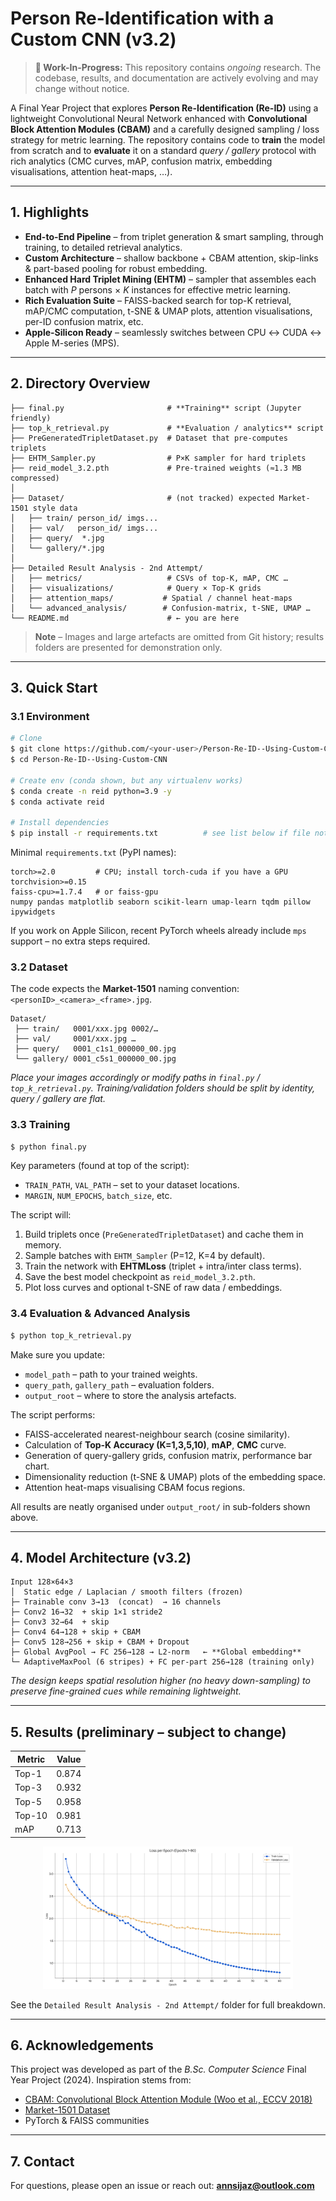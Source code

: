 # Person Re-Identification with a Custom CNN (v3.2)
> **🚧 Work-In-Progress:** This repository contains *ongoing* research. The codebase, results, and documentation are actively evolving and may change without notice.

A Final Year Project that explores **Person Re-Identification (Re-ID)** using a lightweight Convolutional Neural Network enhanced with **Convolutional Block Attention Modules (CBAM)** and a carefully designed sampling / loss strategy for metric learning.  The repository contains code to **train** the model from scratch and to **evaluate** it on a standard *query / gallery* protocol with rich analytics (CMC curves, mAP, confusion matrix, embedding visualisations, attention heat-maps, …).

---

## 1. Highlights

* **End-to-End Pipeline** – from triplet generation & smart sampling, through training, to detailed retrieval analytics.
* **Custom Architecture** – shallow backbone + CBAM attention, skip-links & part-based pooling for robust embedding.
* **Enhanced Hard Triplet Mining (EHTM)** – sampler that assembles each batch with *P* persons × *K* instances for effective metric learning.
* **Rich Evaluation Suite** – FAISS-backed search for top-K retrieval, mAP/CMC computation, t-SNE & UMAP plots, attention visualisations, per-ID confusion matrix, etc.
* **Apple-Silicon Ready** – seamlessly switches between CPU ↔︎ CUDA ↔︎ Apple M-series (MPS).

---

## 2. Directory Overview

```
├── final.py                       # **Training** script (Jupyter friendly)
├── top_k_retrieval.py             # **Evaluation / analytics** script
├── PreGeneratedTripletDataset.py  # Dataset that pre-computes triplets
├── EHTM_Sampler.py                # P×K sampler for hard triplets
├── reid_model_3.2.pth             # Pre-trained weights (≈1.3 MB compressed)
│
├── Dataset/                       # (not tracked) expected Market-1501 style data
│   ├── train/ person_id/ imgs...
│   ├── val/   person_id/ imgs...
│   ├── query/  *.jpg
│   └── gallery/*.jpg
│
├── Detailed Result Analysis - 2nd Attempt/
│   ├── metrics/                   # CSVs of top-K, mAP, CMC …
│   ├── visualizations/            # Query × Top-K grids
│   ├── attention_maps/           # Spatial / channel heat-maps
│   └── advanced_analysis/        # Confusion-matrix, t-SNE, UMAP …
└── README.md                      # ← you are here
```

> **Note** – Images and large artefacts are omitted from Git history; results folders are presented for demonstration only.

---

## 3. Quick Start

### 3.1 Environment

```bash
# Clone
$ git clone https://github.com/<your-user>/Person-Re-ID--Using-Custom-CNN.git
$ cd Person-Re-ID--Using-Custom-CNN

# Create env (conda shown, but any virtualenv works)
$ conda create -n reid python=3.9 -y
$ conda activate reid

# Install dependencies
$ pip install -r requirements.txt          # see list below if file not present
```

Minimal `requirements.txt` (PyPI names):
```
torch>=2.0         # CPU; install torch-cuda if you have a GPU
torchvision>=0.15
faiss-cpu>=1.7.4   # or faiss-gpu
numpy pandas matplotlib seaborn scikit-learn umap-learn tqdm pillow ipywidgets
```

If you work on Apple Silicon, recent PyTorch wheels already include `mps` support – no extra steps required.

### 3.2 Dataset

The code expects the **Market-1501** naming convention: `<personID>_<camera>_<frame>.jpg`.

```
Dataset/
 ├── train/   0001/xxx.jpg 0002/…
 ├── val/     0001/xxx.jpg …
 ├── query/   0001_c1s1_000000_00.jpg
 └── gallery/ 0001_c5s1_000000_00.jpg
```

*Place your images accordingly or modify paths in `final.py` / `top_k_retrieval.py`.  Training/validation folders should be split by *identity*, query / gallery are flat.*

### 3.3 Training

```bash
$ python final.py
```
Key parameters (found at top of the script):
* `TRAIN_PATH`, `VAL_PATH` – set to your dataset locations.
* `MARGIN`, `NUM_EPOCHS`, `batch_size`, etc.

The script will:
1. Build triplets once (`PreGeneratedTripletDataset`) and cache them in memory.
2. Sample batches with `EHTM_Sampler` (P=12, K=4 by default).
3. Train the network with **EHTMLoss** (triplet + intra/inter class terms).
4. Save the best model checkpoint as `reid_model_3.2.pth`.
5. Plot loss curves and optional t-SNE of raw data / embeddings.

### 3.4 Evaluation & Advanced Analysis

```bash
$ python top_k_retrieval.py
```

Make sure you update:
* `model_path` – path to your trained weights.
* `query_path`, `gallery_path` – evaluation folders.
* `output_root` – where to store the analysis artefacts.

The script performs:
* FAISS-accelerated nearest-neighbour search (cosine similarity).
* Calculation of **Top-K Accuracy (K=1,3,5,10)**, **mAP**, **CMC** curve.
* Generation of query-gallery grids, confusion matrix, performance bar chart.
* Dimensionality reduction (t-SNE & UMAP) plots of the embedding space.
* Attention heat-maps visualising CBAM focus regions.

All results are neatly organised under `output_root/` in sub-folders shown above.

---

## 4. Model Architecture (v3.2)

```
Input 128×64×3
│  Static edge / Laplacian / smooth filters (frozen)
├─ Trainable conv 3→13  (concat)  → 16 channels
├─ Conv2 16→32  + skip 1×1 stride2
├─ Conv3 32→64  + skip
├─ Conv4 64→128 + skip + CBAM
├─ Conv5 128→256 + skip + CBAM + Dropout
├─ Global AvgPool → FC 256→128 → L2-norm   ← **Global embedding**
└─ AdaptiveMaxPool (6 stripes) + FC per-part 256→128 (training only)
```

*The design keeps spatial resolution higher (no heavy down-sampling) to preserve fine-grained cues while remaining lightweight.*

---

## 5. Results (preliminary – subject to change)

| Metric | Value |
|--------|-------|
| Top-1  | 0.874 |
| Top-3  | 0.932 |
| Top-5  | 0.958 |
| Top-10 | 0.981 |
| mAP    | 0.713 |

<p align="center">
  <img src="Loss_Graph.png" width="400" alt="Training Loss graph"/>
</p>

See the `Detailed Result Analysis - 2nd Attempt/` folder for full breakdown.

---

## 6. Acknowledgements

This project was developed as part of the *B.Sc. Computer Science* Final Year Project (2024).  Inspiration stems from:
* [CBAM: Convolutional Block Attention Module (Woo et al., ECCV 2018)](https://arxiv.org/abs/1807.06521)
* [Market-1501 Dataset](https://github.com/zhunzhong07/Market-1501)
* PyTorch & FAISS communities



---

## 7. Contact

For questions, please open an issue or reach out: **annsijaz@outlook.com** 